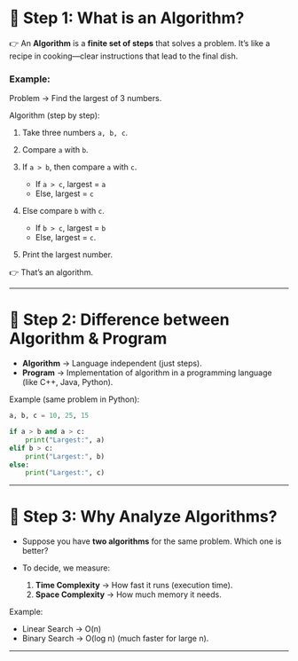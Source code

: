 # 📌 **Step 1: What is an Algorithm?**

👉 An **Algorithm** is a **finite set of steps** that solves a problem.
It’s like a recipe in cooking—clear instructions that lead to the final dish.

### Example:

Problem → Find the largest of 3 numbers.

Algorithm (step by step):

1. Take three numbers `a, b, c`.
2. Compare `a` with `b`.
3. If `a > b`, then compare `a` with `c`.

   * If `a > c`, largest = `a`
   * Else, largest = `c`
4. Else compare `b` with `c`.

   * If `b > c`, largest = `b`
   * Else, largest = `c`.
5. Print the largest number.

👉 That’s an algorithm.

---

# 📌 **Step 2: Difference between Algorithm & Program**

* **Algorithm** → Language independent (just steps).
* **Program** → Implementation of algorithm in a programming language (like C++, Java, Python).

Example (same problem in Python):

```python
a, b, c = 10, 25, 15

if a > b and a > c:
    print("Largest:", a)
elif b > c:
    print("Largest:", b)
else:
    print("Largest:", c)
```

---

# 📌 **Step 3: Why Analyze Algorithms?**

* Suppose you have **two algorithms** for the same problem. Which one is better?
* To decide, we measure:

  1. **Time Complexity** → How fast it runs (execution time).
  2. **Space Complexity** → How much memory it needs.

Example:

* Linear Search → O(n)
* Binary Search → O(log n) (much faster for large n).

---
